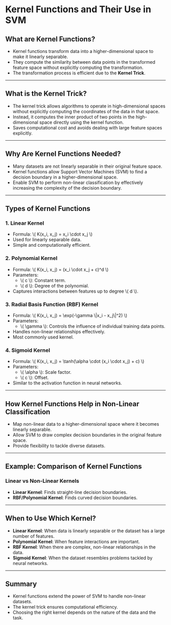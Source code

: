 # Kernel Functions and Their Use in SVM

## What are Kernel Functions?
- Kernel functions transform data into a higher-dimensional space to make it linearly separable.
- They compute the similarity between data points in the transformed feature space without explicitly computing the transformation.
- The transformation process is efficient due to the **Kernel Trick**.

---

## What is the Kernel Trick?
- The kernel trick allows algorithms to operate in high-dimensional spaces without explicitly computing the coordinates of the data in that space.
- Instead, it computes the inner product of two points in the high-dimensional space directly using the kernel function.
- Saves computational cost and avoids dealing with large feature spaces explicitly.

---

## Why Are Kernel Functions Needed?
- Many datasets are not linearly separable in their original feature space.
- Kernel functions allow Support Vector Machines (SVM) to find a decision boundary in a higher-dimensional space.
- Enable SVM to perform non-linear classification by effectively increasing the complexity of the decision boundary.

---

## Types of Kernel Functions
### 1. **Linear Kernel**
- Formula: \\( K(x_i, x_j) = x_i \\cdot x_j \\)
- Used for linearly separable data.
- Simple and computationally efficient.

### 2. **Polynomial Kernel**
- Formula: \\( K(x_i, x_j) = (x_i \\cdot x_j + c)^d \\)
- Parameters:
  - \\( c \\): Constant term.
  - \\( d \\): Degree of the polynomial.
- Captures interactions between features up to degree \\( d \\).

### 3. **Radial Basis Function (RBF) Kernel**
- Formula: \\( K(x_i, x_j) = \\exp(-\\gamma \\|x_i - x_j\\|^2) \\)
- Parameters:
  - \\( \\gamma \\): Controls the influence of individual training data points.
- Handles non-linear relationships effectively.
- Most commonly used kernel.

### 4. **Sigmoid Kernel**
- Formula: \\( K(x_i, x_j) = \\tanh(\\alpha \\cdot (x_i \\cdot x_j) + c) \\)
- Parameters:
  - \\( \\alpha \\): Scale factor.
  - \\( c \\): Offset.
- Similar to the activation function in neural networks.

---

## How Kernel Functions Help in Non-Linear Classification
- Map non-linear data to a higher-dimensional space where it becomes linearly separable.
- Allow SVM to draw complex decision boundaries in the original feature space.
- Provide flexibility to tackle diverse datasets.

---

## Example: Comparison of Kernel Functions
### Linear vs Non-Linear Kernels
- **Linear Kernel**: Finds straight-line decision boundaries.
- **RBF/Polynomial Kernel**: Finds curved decision boundaries.

---

## When to Use Which Kernel?
- **Linear Kernel**: When data is linearly separable or the dataset has a large number of features.
- **Polynomial Kernel**: When feature interactions are important.
- **RBF Kernel**: When there are complex, non-linear relationships in the data.
- **Sigmoid Kernel**: When the dataset resembles problems tackled by neural networks.

---

## Summary
- Kernel functions extend the power of SVM to handle non-linear datasets.
- The kernel trick ensures computational efficiency.
- Choosing the right kernel depends on the nature of the data and the task.
